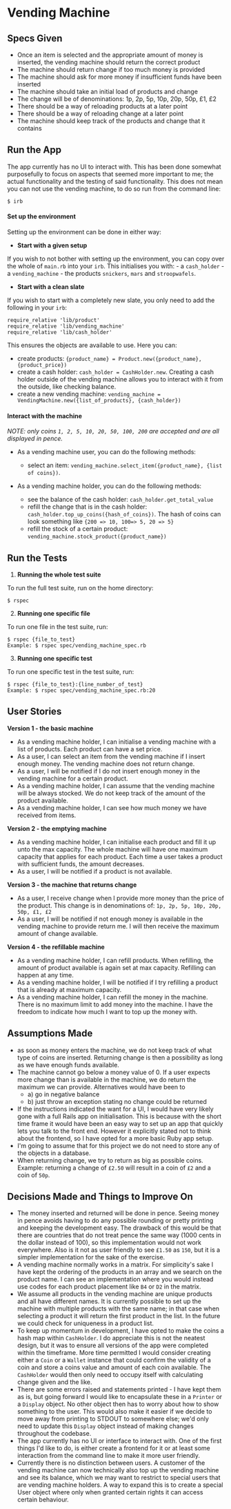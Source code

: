 # Vending Machine

## Specs Given
* Once an item is selected and the appropriate amount of money is inserted, the vending machine should return the correct product
* The machine should return change if too much money is provided
* The machine should ask for more money if insufficient funds have been inserted
* The machine should take an initial load of products and change
* The change will be of denominations: 1p, 2p, 5p, 10p, 20p, 50p, £1, £2
* There should be a way of reloading products at a later point
* There should be a way of reloading change at a later point
* The machine should keep track of the products and change that it contains

## Run the App
The app currently has no UI to interact with. This has been done somewhat purposefully to focus on aspects that seemed more important to me; the actual functionality and the testing of said functionality. This does not mean you can not use the vending machine, to do so run from the command line:
```
$ irb
```

#### Set up the environment
  Setting up the environment can be done in either way:
  - **Start with a given setup**

  If you wish to not bother with setting up the environment, you can copy over the whole of `main.rb` into your `irb`. This initialises you with:
    - a `cash_holder`
    - a `vending_machine`
    - the products `snickers`, `mars` and `stroopwafels`.

  - **Start with a clean slate**

  If you wish to start with a completely new slate, you only need to add the following in your `irb`:
  ```
  require_relative 'lib/product'
  require_relative 'lib/vending_machine'
  require_relative 'lib/cash_holder'
  ```

  This ensures the objects are available to use. Here you can:
  - create products: `{product_name} = Product.new({product_name}, {product_price})`
  - create a cash holder: `cash_holder = CashHolder.new`.
  Creating a cash holder outside of the vending machine allows you to interact with it from the outside, like checking balance.
  - create a new vending machine: `vending_machine = VendingMachine.new({list_of_products}, {cash_holder})`

#### Interact with the machine
  _NOTE: only coins `1, 2, 5, 10, 20, 50, 100, 200` are accepted and are all displayed in pence._

  - As a vending machine user, you can do the following methods:
    - select an item: `vending_machine.select_item({product_name}, {list of coins})`.

  - As a vending machine holder, you can do the following methods:
    - see the balance of the cash holder: `cash_holder.get_total_value`
    - refill the change that is in the cash holder: `cash_holder.top_up_coins({hash_of_coins})`.
    The hash of coins can look something like `{200 => 10, 100=> 5, 20 => 5}`
    - refill the stock of a certain product: `vending_machine.stock_product({product_name})`


## Run the Tests
1. **Running the whole test suite**

To run the full test suite, run on the home directory:
```
$ rspec
```

2. **Running one specific file**

To run one file in the test suite, run:
```
$ rspec {file_to_test}
Example: $ rspec spec/vending_machine_spec.rb
```

3. **Running one specific test**

To run one specific test in the test suite, run:
```
$ rspec {file_to_test}:{line_number_of_test}
Example: $ rspec spec/vending_machine_spec.rb:20
```

## User Stories
**Version 1 - the basic machine**

- As a vending machine holder, I can initialise a vending machine with a list of products. Each product can have a set price.
- As a user, I can select an item from the vending machine if I insert enough money. The vending machine does not return change.
- As a user, I will be notified if I do not insert enough money in the vending machine for a certain product.
- As a vending machine holder, I can assume that the vending machine will be always stocked. We do not keep track of the amount of the product available.
- As a vending machine holder, I can see how much money we have received from items.

**Version 2 - the emptying machine**

- As a vending machine holder, I can initialise each product and fill it up unto the max capacity. The whole machine will have one maximum capacity that applies for each product. Each time a user takes a product with sufficient funds, the amount decreases.
- As a user, I will be notified if a product is not available.

**Version 3 - the machine that returns change**

- As a user, I receive change when I provide more money than the price of the product. This change is in denominations of: `1p, 2p, 5p, 10p, 20p, 50p, £1, £2`
- As a user, I will be notified if not enough money is available in the vending machine to provide return me. I will then receive the maximum amount of change available.

**Version 4 - the refillable machine**

- As a vending machine holder, I can refill products. When refilling, the amount of product available is again set at max capacity. Refilling can happen at any time.
- As a vending machine holder, I will be notified if I try refilling a product that is already at maximum capacity.
- As a vending machine holder, I can refill the money in the machine. There is no maximum limit to add money into the machine. I have the freedom to indicate how much I want to top up the money with.

## Assumptions Made

- as soon as money enters the machine, we do not keep track of what type of coins are inserted. Returning change is then a possibility as long as we have enough funds available.
- The machine cannot go below a money value of 0.  If a user expects more change than is available in the machine, we do return the maximum we can provide. Alternatives would have been to
    - a) go in negative balance
    - b) just throw an exception stating no change could be returned
- If the instructions indicated the want for a UI, I would have very likely gone with a full Rails app on initialisation. This is because with the short time frame it would have been an easy way to set up an app that quickly lets you talk to the front end. However it explicitly stated not to think about the frontend, so I have opted for a more basic Ruby app setup.
- I'm going to assume that for this project we do not need to store any of the objects in a database.
- When returning change, we try to return as big as possible coins. Example: returning a change of `£2.50` will result in a coin of `£2` and a coin of `50p`.

## Decisions Made and Things to Improve On

- The money inserted and returned will be done in pence. Seeing money in pence avoids having to do any possible rounding or pretty printing and keeping the development easy. The drawback of this would be that there are countries that do not treat pence the same way (1000 cents in the dollar instead of 100), so this implementation would not work everywhere. Also is it not as user friendly to see `£1.50` as `150`, but it is a simpler implementation for the sake of the exercise.
- A vending machine normally works in a matrix. For simplicity's sake I have kept the ordering of the products in an array and we search on the product name. I can see an implementation where you would instead use codes for each product placement like `B4` or `D2` in the matrix.
- We assume all products in the vending machine are unique products and all have different names. It is currently possible to set up the machine with multiple products with the same name; in that case when selecting a product it will return the first product in the list. In the future we could check for uniqueness in a product list.
- To keep up momentum in development, I have opted to make the coins a hash map within `CashHolder`. I do appreciate this is not the neatest design, but it was to ensure all versions of the app were completed within the timeframe. More time permitted I would consider creating either a `Coin` or a `Wallet` instance that could confirm the validity of a coin and store a coins value and amount of each coin available. The `CashHolder` would then only need to occupy itself with calculating change given and the like.
- There are some errors raised and statements printed - I have kept them as is, but going forward I would like to encapsulate these in a `Printer` or a `Display` object. No other object then has to worry about how to show something to the user. This would also make it easier if we decide to move away from printing to STDOUT to somewhere else; we'd only need to update this `Display` object instead of making changes throughout the codebase.
- The app currently has no UI or interface to interact with. One of the first things I'd like to do, is either create a frontend for it or at least some interaction from the command line to make it more user friendly.
- Currently there is no distinction between users. A customer of the vending machine can now technically also top up the vending machine and see its balance, which we may want to restrict to special users that are vending machine holders. A way to expand this is to create a special User object where only when granted certain rights it can access certain behaviour.
